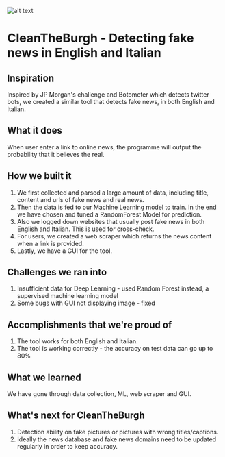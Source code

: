 ![alt text](https://raw.githubusercontent.com/universvm/news_hackathon/master/project_logo.png "CleanTheBurgh")

# CleanTheBurgh - Detecting fake news in English and Italian

## Inspiration

Inspired by JP Morgan's challenge and Botometer which detects twitter bots, we created a similar tool that detects fake news, in both English and Italian.

## What it does

When user enter a link to online news, the programme will output the probability that it believes the real.

## How we built it

1. We first collected and parsed a large amount of data, including title, content and urls of fake news and real news. 
2. Then the data is fed to our Machine Learning model to train. In the end we have chosen and tuned a RandomForest Model for prediction. 
3. Also we logged down websites that usually post fake news in both English and Italian. This is used for cross-check.
4. For users, we created a web scraper which returns the news content when a link is provided. 
5. Lastly, we have a GUI for the tool.

## Challenges we ran into
1. Insufficient data for Deep Learning - used Random Forest instead, a supervised machine learning model
2. Some bugs with GUI not displaying image - fixed

## Accomplishments that we're proud of

1. The tool works for both English and Italian.
2. The tool is working correctly - the accuracy on test data can go up to 80%

## What we learned

We have gone through data collection, ML, web scraper and GUI.

## What's next for CleanTheBurgh
1. Detection ability on fake pictures or pictures with wrong titles/captions.
2. Ideally the news database and fake news domains need to be updated regularly in order to keep accuracy.

